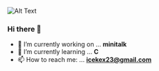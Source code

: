 ![Alt Text](https://i.pinimg.com/originals/d2/d4/04/d2d4040732b28543deaaec67098acdc0.gif)

### Hi there 👋

- 🔭 I’m currently working on ... **minitalk**
- 🌱 I’m currently learning ... **C**
- 📫 How to reach me: ... **icekex23@gmail.com**

